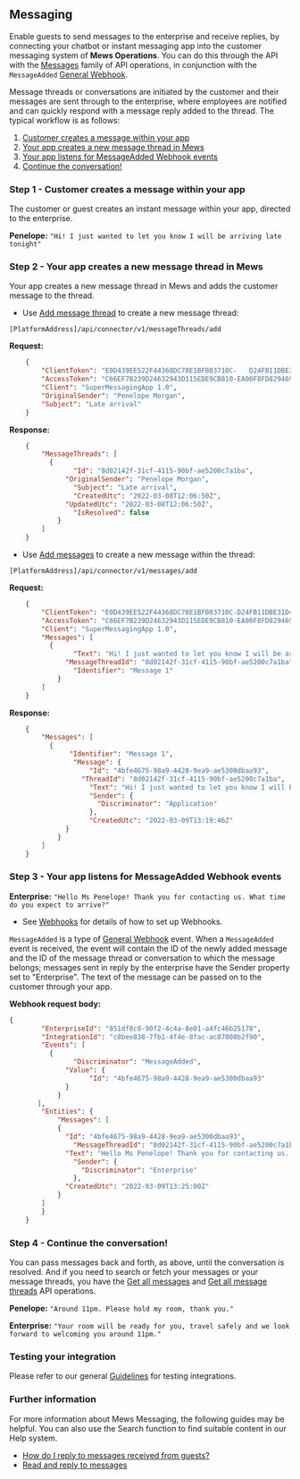 ## Messaging

Enable guests to send messages to the enterprise and receive replies, by connecting your chatbot or instant messaging app into the customer messaging system of __Mews Operations__.
You can do this through the API with the [Messages](../operations/README.md#messages) family of API operations, in conjunction with the `MessageAdded` [General Webhook](../webhooks/wh-general.md).

Message threads or conversations are initiated by the customer and their messages are sent through to the enterprise, where employees are notified and can quickly respond with a message reply added to the thread.
The typical workflow is as follows:

1. [Customer creates a message within your app](#step-1---customer-creates-a-message-within-your-app)
2. [Your app creates a new message thread in Mews](#step-2---your-app-creates-a-new-message-thread-in-mews)
3. [Your app listens for MessageAdded Webhook events](#step-3---your-app-listens-for-messageadded-webhook-events)
4. [Continue the conversation!](#step-4---continue-the-conversation)

### Step 1 - Customer creates a message within your app

The customer or guest creates an instant message within your app, directed to the enterprise.

**Penelope:** ```"Hi! I just wanted to let you know I will be arriving late tonight"```

### Step 2 - Your app creates a new message thread in Mews

Your app creates a new message thread in Mews and adds the customer message to the thread.

- Use [Add message thread](../operations/messagethreads.md#add-message-thread) to create a new message thread:

`[PlatformAddress]/api/connector/v1/messageThreads/add`

**Request:**

```json
	{
	    "ClientToken": "E0D439EE522F44368DC78E1BFB03710C-	D24FB11DBE31D4621C4817E028D9E1D",
	    "AccessToken": "C66EF7B239D24632943D115EDE9CB810-EA00F8FD8294692C940F6B5A8F9453D",
	    "Client": "SuperMessagingApp 1.0",
	    "OriginalSender": "Penelope Morgan",
	    "Subject": "Late arrival"
	}
```

**Response:**

```json
	{
	    "MessageThreads": [
      	  {
	            "Id": "8d02142f-31cf-4115-90bf-ae5200c7a1ba",
      	      "OriginalSender": "Penelope Morgan",
            	"Subject": "Late arrival",
	            "CreatedUtc": "2022-03-08T12:06:50Z",
      	      "UpdatedUtc": "2022-03-08T12:06:50Z",
            	"IsResolved": false
	        }
	    ]
	}
```

- Use [Add messages](../operations/messages.md#add-messages) to create a new message within the thread:

`[PlatformAddress]/api/connector/v1/messages/add`

**Request:**

```json
	{
	    "ClientToken": "E0D439EE522F44368DC78E1BFB03710C-D24FB11DBE31D4621C4817E028D9E1D",
	    "AccessToken": "C66EF7B239D24632943D115EDE9CB810-EA00F8FD8294692C940F6B5A8F9453D",
	    "Client": "SuperMessagingApp 1.0",
	    "Messages": [
      	  {
	            "Text": "Hi! I just wanted to let you know I will be arriving late tonight",
      	      "MessageThreadId": "8d02142f-31cf-4115-90bf-ae5200c7a1ba",
            	"Identifier": "Message 1"
	        }
	    ]
	}
```

**Response:**

```json
	{
	    "Messages": [
  	      {
 	           "Identifier": "Message 1",
    	        "Message": {
    	            "Id": "4bfe4675-98a9-4428-9ea9-ae5300dbaa93",
      	          "ThreadId": "8d02142f-31cf-4115-90bf-ae5200c7a1ba",
            	    "Text": "Hi! I just wanted to let you know I will be arriving late tonight",
	                "Sender": {
      	              "Discriminator": "Application"
            	    },
	                "CreatedUtc": "2022-03-09T13:19:46Z"
      	      }
	        }
	    ]
	}
```

### Step 3 - Your app listens for MessageAdded Webhook events

**Enterprise:** ```"Hello Ms Penelope! Thank you for contacting us. What time do you expect to arrive?"```

- See [Webhooks](../webhooks/README.md) for details of how to set up Webhooks.

`MessageAdded` is a type of [General Webhook](../webhooks/wh-general.md) event.
When a `MessageAdded` event is received, the event will contain the ID of the newly added message and the ID of the message thread or conversation to which the message belongs; messages sent in reply by the enterprise have the Sender property set to "Enterprise".
The text of the message can be passed on to the customer through your app.

**Webhook request body:**
```json
{
	    "EnterpriseId": "851df8c8-90f2-4c4a-8e01-a4fc46b25178",
	    "IntegrationId": "c8bee838-7fb1-4f4e-8fac-ac87008b2f90",
	    "Events": [
      	  {
	            "Discriminator": "MessageAdded",
      	      "Value": {
	                "Id": "4bfe4675-98a9-4428-9ea9-ae5300dbaa93"
     	      }
	        }
	   ],
	    "Entities": {
	        "Messages": [
	        {
      	      "Id": "4bfe4675-98a9-4428-9ea9-ae5300dbaa93",
	            "MessageThreadId": "8d02142f-31cf-4115-90bf-ae5200c7a1ba",
      	      "Text": "Hello Ms Penelope! Thank you for contacting us. What time do you expect to arrive?",
	            "Sender": {
      	          "Discriminator": "Enterprise"
	            },
      	      "CreatedUtc": "2022-03-09T13:25:00Z"
	        }
	    ]
	    }
	}
```

### Step 4 - Continue the conversation!

You can pass messages back and forth, as above, until the conversation is resolved.
And if you need to search or fetch your messages or your message threads, you have the [Get all messages](../operations/messages.md#get-all-messages) and [Get all message threads](../operations/messagethreads.md#get-all-message-threads) API operations.

**Penelope:** ```"Around 11pm. Please hold my room, thank you."```

**Enterprise:** ```"Your room will be ready for you, travel safely and we look forward to welcoming you around 11pm."```

### Testing your integration

Please refer to our general [Guidelines](../guidelines/README.md) for testing integrations.

### Further information

For more information about Mews Messaging, the following guides may be helpful. You can also use the Search function to find suitable content in our Help system.

- [How do I reply to messages received from guests?](https://help.mews.com/s/article/how-do-i-reply-to-messages-received-from-guests-from-mews-online-guest-services?language=en_US)
- [Read and reply to messages](https://help.mews.com/s/article/read-and-reply-to-messages?language=en_US&Language=en_US)
